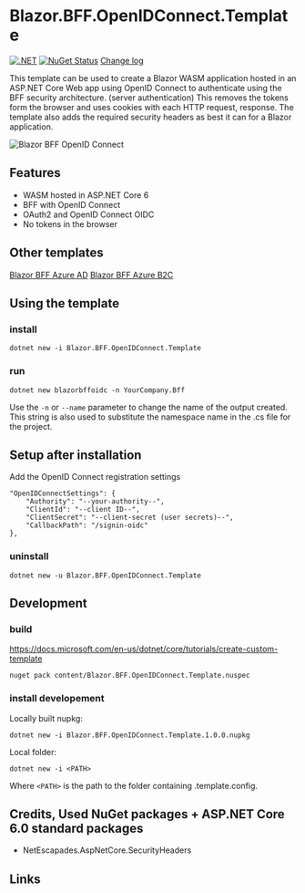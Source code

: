 # Blazor.BFF.OpenIDConnect.Template

[![.NET](https://github.com/damienbod/Blazor.BFF.OpenIDConnect.Template/actions/workflows/dotnet.yml/badge.svg)](https://github.com/damienbod/Blazor.BFF.OpenIDConnect.Template/actions/workflows/dotnet.yml) [![NuGet Status](http://img.shields.io/nuget/v/Blazor.BFF.OpenIDConnect.Template.svg?style=flat-square)](https://www.nuget.org/packages/Blazor.BFF.OpenIDConnect.Template/) [Change log](https://github.com/damienbod/Blazor.BFF.OpenIDConnect.Template/blob/main/Changelog.md)

This template can be used to create a Blazor WASM application hosted in an ASP.NET Core Web app using OpenID Connect to authenticate using the BFF security architecture. (server authentication) This removes the tokens form the browser and uses cookies with each HTTP request, response. The template also adds the required security headers as best it can for a Blazor application.

![Blazor BFF OpenID Connect](https://github.com/damienbod/Blazor.BFF.OpenIDConnect.Template/blob/main/images/blazorBFFOpenIDConnect.png)

## Features

- WASM hosted in ASP.NET Core 6
- BFF with OpenID Connect
- OAuth2 and OpenID Connect OIDC
- No tokens in the browser

## Other templates

[Blazor BFF Azure AD](https://github.com/damienbod/Blazor.BFF.AzureAD.Template)
[Blazor BFF Azure B2C](https://github.com/damienbod/Blazor.BFF.B2C.Template)

## Using the template

### install

```
dotnet new -i Blazor.BFF.OpenIDConnect.Template
```

### run

```
dotnet new blazorbffoidc -n YourCompany.Bff
```

Use the `-n` or `--name` parameter to change the name of the output created. This string is also used to substitute the namespace name in the .cs file for the project.

## Setup after installation

Add the OpenID Connect registration settings

```
"OpenIDConnectSettings": {
    "Authority": "--your-authority--",
    "ClientId": "--client ID--",
    "ClientSecret": "--client-secret (user secrets)--",
    "CallbackPath": "/signin-oidc"
},

```

### uninstall

```
dotnet new -u Blazor.BFF.OpenIDConnect.Template
```

## Development

### build

https://docs.microsoft.com/en-us/dotnet/core/tutorials/create-custom-template

```
nuget pack content/Blazor.BFF.OpenIDConnect.Template.nuspec
```

### install developement

Locally built nupkg:

```
dotnet new -i Blazor.BFF.OpenIDConnect.Template.1.0.0.nupkg
```

Local folder:

```
dotnet new -i <PATH>
```

Where `<PATH>` is the path to the folder containing .template.config.


## Credits, Used NuGet packages + ASP.NET Core 6.0 standard packages

- NetEscapades.AspNetCore.SecurityHeaders

## Links

